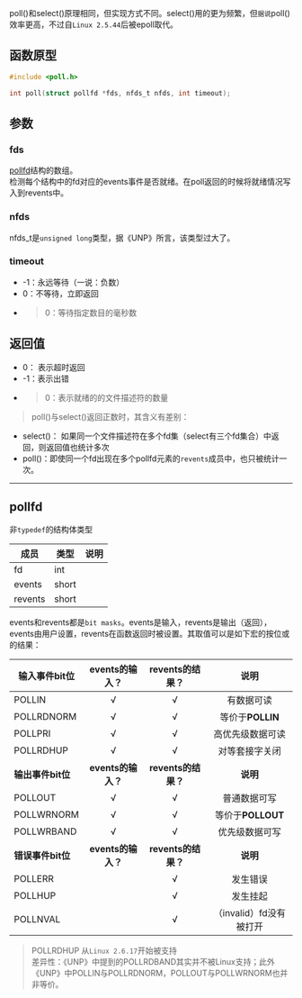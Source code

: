 poll()和select()原理相同，但实现方式不同。select()用的更为频繁，但`据说`poll()效率更高，不过自`Linux 2.5.44`后被epoll取代。
## 函数原型
```c
#include <poll.h>

int poll(struct pollfd *fds, nfds_t nfds, int timeout);
```
## 参数
### fds
[pollfd](#pollfd)结构的数组。  
检测每个结构中的fd对应的events事件是否就绪。在poll返回的时候将就绪情况写入到revents中。
### nfds
nfds_t是`unsigned long`类型，据《UNP》所言，该类型过大了。
### timeout
- -1：永远等待（一说：负数）
- 0：不等待，立即返回
- >0：等待指定数目的毫秒数

## 返回值
- 0： 表示超时返回
- -1：表示出错
- >0：表示就绪的的文件描述符的数量

>poll()与select()返回正数时，其含义有差别：
- select()： 如果同一个文件描述符在多个fd集（select有三个fd集合）中返回，则返回值也统计多次
- poll()：即使同一个fd出现在多个pollfd元素的`revents`成员中，也只被统计一次。

----------
## pollfd
非`typedef`的结构体类型

|成员|类型|说明
|----|----|----
|fd|int|
|events|short|
|revents|short|
events和revents都是`bit masks`。events是输入，revents是输出（返回），events由用户设置，revents在函数返回时被设置。其取值可以是如下宏的按位或的结果：

|输入事件bit位|events的输入？|revents的结果？|说明
|---|:-------:|:------:|:------:
|POLLIN|√|√|有数据可读
|POLLRDNORM|√|√|等价于**POLLIN**
|POLLPRI|√|√|高优先级数据可读
|POLLRDHUP|√|√|对等套接字关闭
|**输出事件bit位**|**events的输入？**|**revents的结果？**|**说明**
|POLLOUT|√|√|普通数据可写
|POLLWRNORM|√|√|等价于**POLLOUT**
|POLLWRBAND|√|√|优先级数据可写
|**错误事件bit位**|**events的输入？**|**revents的结果？**|**说明**
|POLLERR||√|发生错误
|POLLHUP||√|发生挂起
|POLLNVAL||√|（invalid）fd没有被打开

>POLLRDHUP 从`Linux 2.6.17`开始被支持  
差异性：《UNP》中提到的POLLRDBAND其实并不被Linux支持；此外《UNP》中POLLIN与POLLRDNORM，POLLOUT与POLLWRNORM也并非等价。  


 
